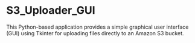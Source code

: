 # S3_Uploader_GUI
This Python-based application provides a simple graphical user interface (GUI) using Tkinter for uploading files directly to an Amazon S3 bucket. 
